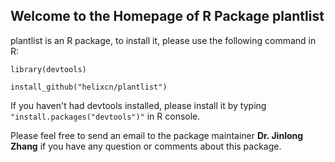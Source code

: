 ## Welcome to the Homepage of R Package plantlist

plantlist is an R package, to install it, please use the following command in R:

`library(devtools)`

`install_github("helixcn/plantlist")`

If you haven't had devtools installed, please install it by typing `"install.packages("devtools")"` in R console.

Please feel free to send an email to the package maintainer **Dr. Jinlong Zhang** if you have any 
question or comments about this package.
